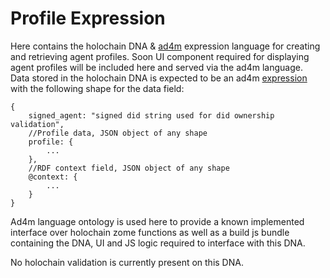 # Profile Expression

Here contains the holochain DNA & [ad4m](https://github.com/perspect3vism/ad4m) expression language for creating and retrieving agent profiles. Soon UI component required for displaying agent profiles will be included here and served via the ad4m language.<br> 
Data stored in the holochain DNA is expected to be an ad4m [expression](https://github.com/perspect3vism/ad4m/blob/68f3a48148391b94f929996d91dc0882a1bbf2d0/src/expression/Expression.ts#L42) with the following shape for the data field:

```
{
    signed_agent: "signed did string used for did ownership validation",
    //Profile data, JSON object of any shape
    profile: {
        ...
    },
    //RDF context field, JSON object of any shape
    @context: {
        ...
    }
}
```

Ad4m language ontology is used here to provide a known implemented interface over holochain zome functions as well as a build js bundle containing the DNA, UI and JS logic required to interface with this DNA.

No holochain validation is currently present on this DNA.
